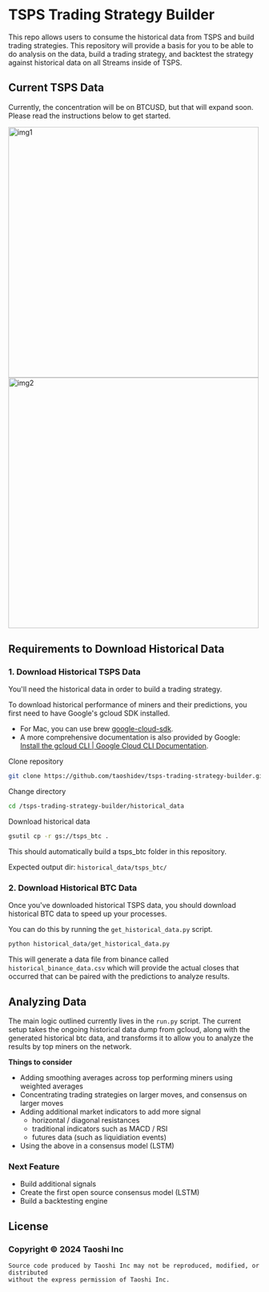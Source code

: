# TSPS Trading Strategy Builder

This repo allows users to consume the historical data from TSPS and build trading strategies. This repository will
provide a basis for you to be able to do analysis on the data, build a trading strategy, and backtest the strategy
against historical data on all Streams inside of TSPS.

## Current TSPS Data

Currently, the concentration will be on BTCUSD, but that will expand soon. Please read the instructions below to get started.

<img width="500" alt="img1" src="https://github.com/taoshidev/tsps-trading-strategy-builder/assets/68529441/362f6d25-b2a7-477b-90d9-c0187d7a0fd4">
<img width="500" alt="img2" src="https://github.com/taoshidev/tsps-trading-strategy-builder/assets/68529441/a7d26d77-b7e0-4ffa-a8f9-aecbeb618338">

## Requirements to Download Historical Data

### 1. Download Historical TSPS Data

You'll need the historical data in order to build a trading strategy.

To download historical performance of miners and their predictions, you first need to have Google's gcloud SDK installed.

- For Mac, you can use brew [google-cloud-sdk](https://www.google.com/url?q=https://formulae.brew.sh/cask/google-cloud-sdk&sa=D&source=editors&ust=1709847321009780&usg=AOvVaw08rMMGBBvNtBBMA-PLkmMZ).
- A more comprehensive documentation is also provided by Google: [Install the gcloud CLI | Google Cloud CLI Documentation](https://www.google.com/url?q=https://cloud.google.com/sdk/docs/install&sa=D&source=editors&ust=1709847321011119&usg=AOvVaw1neRJNmU3o8D4AUqCmP7kC).

Clone repository

```bash
git clone https://github.com/taoshidev/tsps-trading-strategy-builder.git
```

Change directory

```bash
cd /tsps-trading-strategy-builder/historical_data
```

Download historical data

```bash
gsutil cp -r gs://tsps_btc .
```

This should automatically build a tsps_btc folder in this repository.

Expected output dir: `historical_data/tsps_btc/`

### 2. Download Historical BTC Data

Once you've downloaded historical TSPS data, you should download historical BTC data to speed up your processes.

You can do this by running the `get_historical_data.py` script.

```bash
python historical_data/get_historical_data.py
```

This will generate a data file from binance called `historical_binance_data.csv` which will provide the actual closes that occurred that can be paired with the predictions to analyze results.

## Analyzing Data

The main logic outlined currently lives in the `run.py` script. The current setup takes the ongoing historical data
dump from gcloud, along with the generated historical btc data, and transforms it to allow you to analyze the results
by top miners on the network.

**Things to consider**

- Adding smoothing averages across top performing miners using weighted averages
- Concentrating trading strategies on larger moves, and consensus on larger moves
- Adding additional market indicators to add more signal
  - horizontal / diagonal resistances
  - traditional indicators such as MACD / RSI
  - futures data (such as liquidiation events)
- Using the above in a consensus model (LSTM)

### Next Feature

- Build additional signals
- Create the first open source consensus model (LSTM)
- Build a backtesting engine

## License

### Copyright © 2024 Taoshi Inc

```Taoshi All rights reserved.
Source code produced by Taoshi Inc may not be reproduced, modified, or distributed
without the express permission of Taoshi Inc.
```
